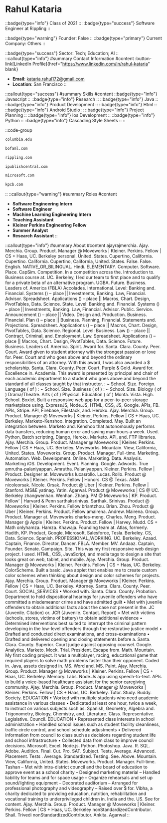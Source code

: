 # Rahul Kataria
::badge{type="info"}
Class of 2021
::
::badge{type="success"}
Software Engineer at Rippling
::

::badge{type="warning"}
Founder: False
::
::badge{type="primary"}
Current Company: Others
::

::badge{type="success"}
Sector: Tech; Education; AI
::
::callout{type="info"}
#summary
Contact Information
#content
:button-link[LinkedIn Profile]{href="https://www.linkedin.com/in/rahul-kataria" blank}
- **Email**: kataria.rahul172@gmail.com
- **Location**: San Francisco
::

::callout{type="success"}
#summary
Skills
#content
::badge{type="info"}
Javascript
::
::badge{type="info"}
Research
::
::badge{type="info"}
Java
::
::badge{type="info"}
Product Development
::
::badge{type="info"}
Html
::
::badge{type="info"}
Android Studio
::
::badge{type="info"}
Project Planning
::
::badge{type="info"}
Ios Development
::
::badge{type="info"}
Python
::
::badge{type="info"}
Cascading Style Sheets
::
::

::code-group
```bash [Columbia University]
columbia.edu
```
```bash [Bank of America Business]
bofaml.com
```
```bash [Rippling]
rippling.com
```
```bash [Impelsys]
ipublishcentral.com
```
```bash [Microsoft]
microsoft.com
```
```bash [Kleiner Perkins Caufield & Byers]
kpcb.com
```
::
::callout{type="warning"}
#summary
Roles
#content
- **Software Engineering Intern**
- **Software Engineer**
- **Machine Learning Engineering Intern**
- **Teaching Assistant**
- **Kleiner Perkins Engineering Fellow**
- **Summer Analyst**
- **Research Assistant**
::

::callout{type="info"}
#summary
About
#content
ajayrajmerchia. Ajay. Merchia. Group. Product. Manager @ Moveworks | Kleiner. Perkins. Fellow | CS + Haas, UC. Berkeley personal. United. States. Cupertino, California. Cupertino. California. Cupertino, California, United. States. False. False. English. NATIVE_OR_BILINGUAL. Hindi. ELEMENTARY. Computer. Software. Place. CapSim. Competition. In a competition across the. Introduction to. Business course at. UC. Berkeley, I led our team to first place and to qualify for a private beta of an alternative program. UGBA. Future. Business. Leaders of. America (FBLA) Accolades. International. Level: Banking and. Financial. Systems () – place || Investments, Banking. Law, Financial. Advisor. Spreadsheet. Applications () – place || Macros, Chart. Design, PivotTables, Data. Science. State. Level: Banking and. Financial. Systems () – place || Investments, Banking. Law, Financial. Advisor. Public. Service. Announcement () – place || Video. Design and. Production. Business. Financial. Plan () – place || Business. Planning, Financial. Statements and. Projections. Spreadsheet. Applications () – place || Macros, Chart. Design, PivotTables, Data. Science. Regional. Level: Business. Law () – place || Contract, Criminal, and. Employment. Law. Spreadsheet. Applications () – place || Macros, Chart. Design, PivotTables, Data. Science. Future. Business. Leaders of. America. Spirit. Award for. Santa. Clara. County. Peer. Court. Award given to student attorney with the strongest passion or love for. Peer. Court and who goes above and beyond the ordinary responsibilities of an attorney. With this award, I was also awarded a $ scholarship. Santa. Clara. County. Peer. Court. Purple & Gold. Award for. Excellence in. Academia. This award is presented by principal and chair of each academic department to a student who goes above and beyond the standard of all classes taught by that instructor. : ~ School. Size. Foreign. Language ( of ) : ~ School. Size. Business ( of ) : ~ School. Size. Biology ( of ) Drama/Theatre. Arts ( of ) Physical. Education ( of ) Monta. Vista. High. School. Boxlet. Built a responsive web app for a peer-to-peer storage marketplace using. ExpressJS, Node.JS, HTML, CSS, JS, Google. APIs, FB. APIs, Stripe. API, Firebase, Filestack, and. Heroku. Ajay. Merchia. Group. Product. Manager @ Moveworks | Kleiner. Perkins. Fellow | CS + Haas, UC. Berkeley. Marketo-Kenshoo. Integration. Completed. May. Built an integration between. Marketo and. Kenshoo that autonomously performs data transfers, reducing human error and saving man-hours a week. Used. Python, Batch scripting, Django, Heroku, Marketo. API, and. FTP libraries. Ajay. Merchia. Group. Product. Manager @ Moveworks | Kleiner. Perkins. Fellow | CS + Haas, UC. Berkeley. Moveworks. Mountain. View, California, United. States. Moveworks. Group. Product. Manager. Full-time. Marketing. Automation. Web. Development. Online. Marketing. Data. Analysis. Marketing iOS. Development. Event. Planning. Google. Adwords. True amrutha-palaniyappan. Amrutha. Palaniyappan. Kleiner. Perkins. Fellow | Product. Designer at. Moveworks lucasrollo. Lucas. Rollo. Product @ Moveworks | Kleiner. Perkins. Fellow | Honors. CS @ Texas. A&M nicoleorsak. Nicole. Orsak. Product @ Uber | Kleiner. Perkins. Fellow | Stanford. MS&E yatinag. Yatin. Agarwal. Product @ Moveworks | CS @ UC. Berkeley zhangwenhan. Wenhan. Zhang. PM @ Moveworks | KP. Product. Fellow' | Harvard & Penn sarthaksrinivas. Sarthak. Srinivas. Product @ Moveworks | Kleiner. Perkins. Fellow briantzhou. Brian. Zhou. Product @ Uber | Kleiner. Perkins. Product. Fellow amairena. Andrew. Mairena. Group. Product. Manager at. Moveworks charles-meng. Charles. Meng. Product. Manager @ Apple | Kleiner. Perkins. Product. Fellow | Harvey. Mudd. CS + Math onlyhamza. Hamza. Khawaja. Founding team at. Atlas, formerly. Hadith, KP. Product, Google, Microsoft, Salesforce, Tesla. Berkeley. CS, Data. Science. Spanish. PROFESSIONAL_WORKING. UC. Berkeley. Azaad. Captain, Finance. Director, Dancer. FBLA. Member. MV. Andaaz. Captain, Founder. Senate. Campaign. Site. This was my first responsive web design project. I used. HTML, CSS, JavaScript, and media tags to design a site that looks great on web, tablet, and mobile. Ajay. Merchia. Group. Product. Manager @ Moveworks | Kleiner. Perkins. Fellow | CS + Haas, UC. Berkeley. ColorScheme. Built a basic. Java applet that enables me to create custom color schemes when thinking about design and color schemes for projects. Ajay. Merchia. Group. Product. Manager @ Moveworks | Kleiner. Perkins. Fellow | CS + Haas, UC. Berkeley. Attorney. Santa. Clara. County. Peer. Court. SOCIAL_SERVICES • Worked with. Santa. Clara. County. Probation. Department to hold dispositional hearings for juvenile offenders who have committed a misdemeanor crime and have admitted guilt • Met with juvenile offenders to obtain additional facts about the case not present in the. JC (Juvenile. Citation) or. JCR (Juvenile. Contact. Report) • Met with victims (schools, stores, victims of battery) to obtain additional evidence • Determined interventions best suited to interrupt the criminal pattern developing in the low-level offenders through the restorative justice model • Drafted and conducted direct examinations, and cross-examinations • Drafted and delivered opening and closing statements before a. Santa. Clara. County. Superior. Court judge against opposing counsel. Google. Analytics. Marketo. Mock. Trial. President. Escape from. Math. Mountain. My first coding project. It was a multiplayer, racing, educational game that required players to solve math problems faster than their opponent. Coded in. Java, assets designed in. MS. Word and. MS. Paint. Ajay. Merchia. Group. Product. Manager @ Moveworks | Kleiner. Perkins. Fellow | CS + Haas, UC. Berkeley. Memory. Labs. Node.Js app using speech-to-text. APIs to build a voice-based healthcare assistant for the senior caregiving community. Ajay. Merchia. Group. Product. Manager @ Moveworks | Kleiner. Perkins. Fellow | CS + Haas, UC. Berkeley. Tutor. Study. Buddy. Society. EDUCATION • Worked with multiple students who need academic assistance in various classes • Dedicated at least one hour, twice a week, to instruct on various subjects such as. Spanish, Geometry, Algebra and. Trigonometry, Biology, Chemistry, and. Literature. Class. Representative. Legislative. Council. EDUCATION • Represented class interests in school administration • Handled school issues such as student facility cleanliness, traffic circle control, and school schedule adjustments • Delivered information from council to class such as decisions regarding student life and school infrastructure • Collected data from class to improve council decisions. Microsoft. Excel. Node.js. Python. Photoshop. Java. R. SQL. Adobe. Audition. Final. Cut. Pro. SAT. Subject. Tests. Average. Advanced. Placement. Tests . Average. Standardized. Testing. See. Above. Mountain. View, California, United. States. Moveworks. Product. Manager. Full-time. Tashan – Met with intra-district council and the board of education to approve event as a school charity – Designed marketing material – Handled liability for teams and for space usage – Organize rehearsals and set up sound/lighting equipment – Decorated auditorium – Arranged for professional photography and videography – Raised over $ for. Vibha, a charity dedicated to providing education, nutrition, rehabilitation and vocational training to underprivileged children in. India and the. US. See for content. Ajay. Merchia. Group. Product. Manager @ Moveworks | Kleiner. Perkins. Fellow | CS + Haas, UC. Berkeley nonStandardizedContributor. Shail. Trivedi nonStandardizedContributor. Ankita. Agarwal
::
